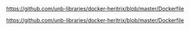 

https://github.com/unb-libraries/docker-heritrix/blob/master/Dockerfile



https://github.com/unb-libraries/docker-heritrix/blob/master/Dockerfile

